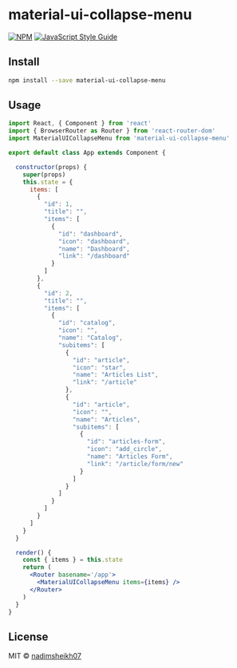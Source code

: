 # material-ui-collapse-menu

> 

[![NPM](https://img.shields.io/npm/v/material-ui-collapse-menu.svg)](https://www.npmjs.com/package/material-ui-collapse-menu) [![JavaScript Style Guide](https://img.shields.io/badge/code_style-standard-brightgreen.svg)](https://standardjs.com)

## Install

```bash
npm install --save material-ui-collapse-menu
```

## Usage

```jsx
import React, { Component } from 'react'
import { BrowserRouter as Router } from 'react-router-dom'
import MaterialUICollapseMenu from 'material-ui-collapse-menu'

export default class App extends Component {

  constructor(props) {
    super(props)
    this.state = {
      items: [
        {
          "id": 1,
          "title": "",
          "items": [
            {
              "id": "dashboard",
              "icon": "dashboard",
              "name": "Dashboard",
              "link": "/dashboard"
            }
          ]
        },
        {
          "id": 2,
          "title": "",
          "items": [
            {
              "id": "catalog",
              "icon": "",
              "name": "Catalog",
              "subitems": [
                {
                  "id": "article",
                  "icon": "star",
                  "name": "Articles List",
                  "link": "/article"
                },
                {
                  "id": "article",
                  "icon": "",
                  "name": "Articles",
                  "subitems": [
                    {
                      "id": "articles-form",
                      "icon": "add_circle",
                      "name": "Articles Form",
                      "link": "/article/form/new"
                    }
                  ]
                }
              ]
            }
          ]
        }
      ]
    }
  }

  render() {
    const { items } = this.state
    return (
      <Router basename='/app'>
        <MaterialUICollapseMenu items={items} />
      </Router>
    )
  }
}


```

## License

MIT © [nadimsheikh07](https://github.com/nadimsheikh07)

